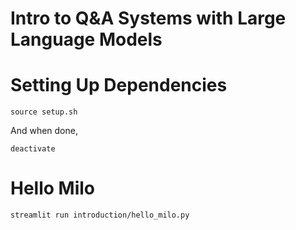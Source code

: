 # Intro to Q&A Systems with Large Language Models

# Setting Up Dependencies

```
source setup.sh
```

And when done,
```
deactivate
```

# Hello Milo
```
streamlit run introduction/hello_milo.py
```
